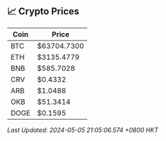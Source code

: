 ## 📈 Crypto Prices

| Coin | Price |
| ---- | ----- |
| BTC | $63704.7300 |
| ETH | $3135.4779 |
| BNB | $585.7028 |
| CRV | $0.4332 |
| ARB | $1.0488 |
| OKB | $51.3414 |
| DOGE | $0.1595 |

_Last Updated: 2024-05-05 21:05:06.574 +0800 HKT_